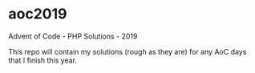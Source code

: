 # aoc2019
Advent of Code - PHP Solutions - 2019


This repo will contain my solutions (rough as they are) for any AoC days that I finish this year.


